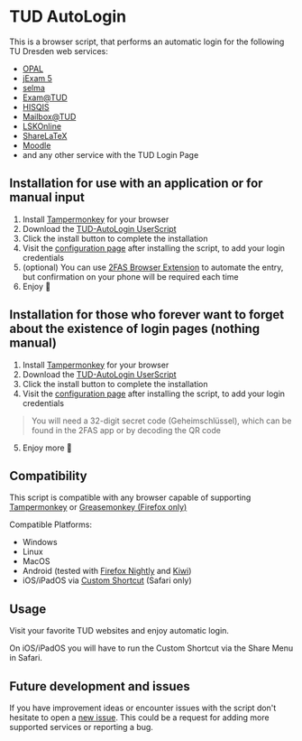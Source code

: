 # TUD AutoLogin

This is a browser script, that performs an automatic login for the following TU Dresden web services:
- [OPAL](https://bildungsportal.sachsen.de/opal)
- [jExam 5](https://jexam.inf.tu-dresden.de/)
- [selma](https://selma.tu-dresden.de)
- [Exam@TUD](https://exam.zih.tu-dresden.de)
- [HISQIS](https://qis.dez.tu-dresden.de/qisserver)
- [Mailbox@TUD](https://msx.tu-dresden.de/owa)
- [LSKOnline](https://lskonline.tu-dresden.de)
- [ShareLaTeX](https://tex.zih.tu-dresden.de)
- [Moodle](https://tud.uni-leipzig.de/moodle2/)
- and any other service with the TUD Login Page

## Installation for use with an application or for manual input
1. Install [Tampermonkey](https://www.tampermonkey.net) for your browser
2. Download the [TUD-AutoLogin UserScript](https://raw.githubusercontent.com/FurTactics/TUD-AutoLogin/master/script.user.js)
3. Click the install button to complete the installation
4. Visit the [configuration page](https://tud-autologin.spyfly.xyz/configuration) after installing the script, to add your login credentials
5. (optional) You can use [2FAS Browser Extension](https://2fas.com/browser-extension/) to automate the entry, but confirmation on your phone will be required each time
6. Enjoy :partying_face:

## Installation for those who forever want to forget about the existence of login pages (nothing manual)
1. Install [Tampermonkey](https://www.tampermonkey.net) for your browser
2. Download the [TUD-AutoLogin UserScript](https://raw.githubusercontent.com/FurTactics/TUD-AutoLogin/master/script_only_for_Geeks.user.js)
3. Click the install button to complete the installation
4. Visit the [configuration page](https://tud-autologin.spyfly.xyz/configuration) after installing the script, to add your login credentials
> You will need a 32-digit secret code (Geheimschlüssel), which can be found in the 2FAS app or by decoding the QR code
5. Enjoy more :partying_face:

## Compatibility
This script is compatible with any browser capable of supporting [Tampermonkey](https://www.tampermonkey.net) or [Greasemonkey (Firefox only)](https://addons.mozilla.org/de/firefox/addon/greasemonkey/)

Compatible Platforms:
- Windows
- Linux
- MacOS
- Android (tested with [Firefox Nightly](https://blog.mozilla.org/addons/2020/09/29/expanded-extension-support-in-firefox-for-android-nightly/) and [Kiwi](https://kiwibrowser.com/))
- iOS/iPadOS via [Custom Shortcut](https://www.icloud.com/shortcuts/b3bef7f4836d461fb73bc3a39f9e3411) (Safari only)

## Usage
Visit your favorite TUD websites and enjoy automatic login.

On iOS/iPadOS you will have to run the Custom Shortcut via the Share Menu in Safari.

## Future development and issues
If you have improvement ideas or encounter issues with the script don't hesitate to open a [new issue](https://github.com/FurTactics/TUD-AutoLogin/issues). This could be a request for adding more supported services or reporting a bug.
